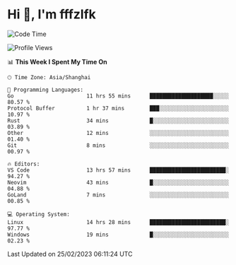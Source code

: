 # Hi 👋, I'm fffzlfk

<!--START_SECTION:waka-->
![Code Time](http://img.shields.io/badge/Code%20Time-55%20hrs%202%20mins-blue)

![Profile Views](http://img.shields.io/badge/Profile%20Views-7-blue)

📊 **This Week I Spent My Time On** 

```text
🕑︎ Time Zone: Asia/Shanghai

💬 Programming Languages: 
Go                       11 hrs 55 mins      ████████████████████░░░░░   80.57 % 
Protocol Buffer          1 hr 37 mins        ███░░░░░░░░░░░░░░░░░░░░░░   10.97 % 
Rust                     34 mins             █░░░░░░░░░░░░░░░░░░░░░░░░   03.89 % 
Other                    12 mins             ░░░░░░░░░░░░░░░░░░░░░░░░░   01.40 % 
Git                      8 mins              ░░░░░░░░░░░░░░░░░░░░░░░░░   00.97 % 

🔥 Editors: 
VS Code                  13 hrs 57 mins      ████████████████████████░   94.27 % 
Neovim                   43 mins             █░░░░░░░░░░░░░░░░░░░░░░░░   04.88 % 
GoLand                   7 mins              ░░░░░░░░░░░░░░░░░░░░░░░░░   00.85 % 

💻 Operating System: 
Linux                    14 hrs 28 mins      ████████████████████████░   97.77 % 
Windows                  19 mins             █░░░░░░░░░░░░░░░░░░░░░░░░   02.23 % 
```


 Last Updated on 25/02/2023 06:11:24 UTC
<!--END_SECTION:waka-->
